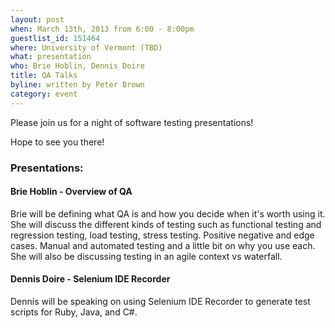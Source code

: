 ```yaml
---
layout: post
when: March 13th, 2013 from 6:00 - 8:00pm
guestlist_id: 151464
where: University of Vermont (TBD)
what: presentation
who: Brie Hoblin, Dennis Doire
title: QA Talks
byline: written by Peter Brown
category: event
---
```


Please join us for a night of software testing presentations!

Hope to see you there!

### Presentations:

#### Brie Hoblin - Overview of QA

Brie will be defining what QA is and how you decide when it's worth using it.
She will discuss the different kinds of testing such as functional testing and
regression testing, load testing, stress testing. Positive negative and edge cases.
Manual and automated testing and a little bit on why you use each.
She will also be discussing testing in an agile context vs waterfall.

#### Dennis Doire - Selenium IDE Recorder

Dennis will be speaking on using Selenium IDE Recorder to generate test scripts for Ruby, Java, and C#.

